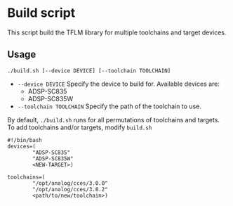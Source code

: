 # Build script

This script build the TFLM library for multiple toolchains and target devices.

## Usage
```
./build.sh [--device DEVICE] [--toolchain TOOLCHAIN]
```
  * `--device DEVICE` Specify the device to build for. Available devices are:
    * ADSP-SC835
    * ADSP-SC835W
  * `--toolchain TOOLCHAIN` Specify the path of the toolchain to use.

By default, `./build.sh` runs for all permutations of toolchains and targets. To add toolchains and/or targets, modify `build.sh`

```
#!/bin/bash
devices=(
        "ADSP-SC835"
        "ADSP-SC835W"
        <NEW-TARGET>)

toolchains=(
        "/opt/analog/cces/3.0.0"
        "/opt/analog/cces/3.0.2"
        <path/to/new/toolchain>)
```